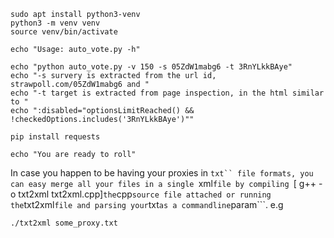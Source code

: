 ```
sudo apt install python3-venv
python3 -m venv venv
source venv/bin/activate

echo "Usage: auto_vote.py -h"

echo "python auto_vote.py -v 150 -s 05ZdW1mabg6 -t 3RnYLkkBAye"
echo "-s survery is extracted from the url id, strawpoll.com/05ZdW1mabg6 and "
echo "-t target is extracted from page inspection, in the html similar to "
echo ":disabled="optionsLimitReached() && !checkedOptions.includes('3RnYLkkBAye')""

pip install requests

echo "You are ready to roll"
```

In case you happen to be having your proxies in ```txt`` file formats, you can easy merge all your
files in a single ```xml``` file by compiling 
```\[ g++ -o txt2xml txt2xml.cpp\]```
 the ```cpp``` source file attached or running the ```txt2xml``` file and parsing your ```txt``` as a commandline ```param```.
e.g
```
./txt2xml some_proxy.txt
``` 
